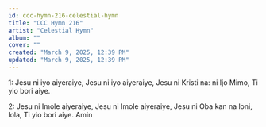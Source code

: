 ```yaml
---
id: ccc-hymn-216-celestial-hymn
title: "CCC Hymn 216"
artist: "Celestial Hymn"
album: ""
cover: ""
created: "March 9, 2025, 12:39 PM"
updated: "March 9, 2025, 12:39 PM"
---
```


1: Jesu ni iyo aiyeraiye,
Jesu ni iyo aiyeraiye,
Jesu ni Kristi na: ni Ijo Mimo,
Ti yio bori aiye.

2: Jesu ni Imole aiyeraiye,
Jesu ni Imole aiyeraiye,
Jesu ni Oba kan na loni, lola,
Ti yio bori aiye. Amin